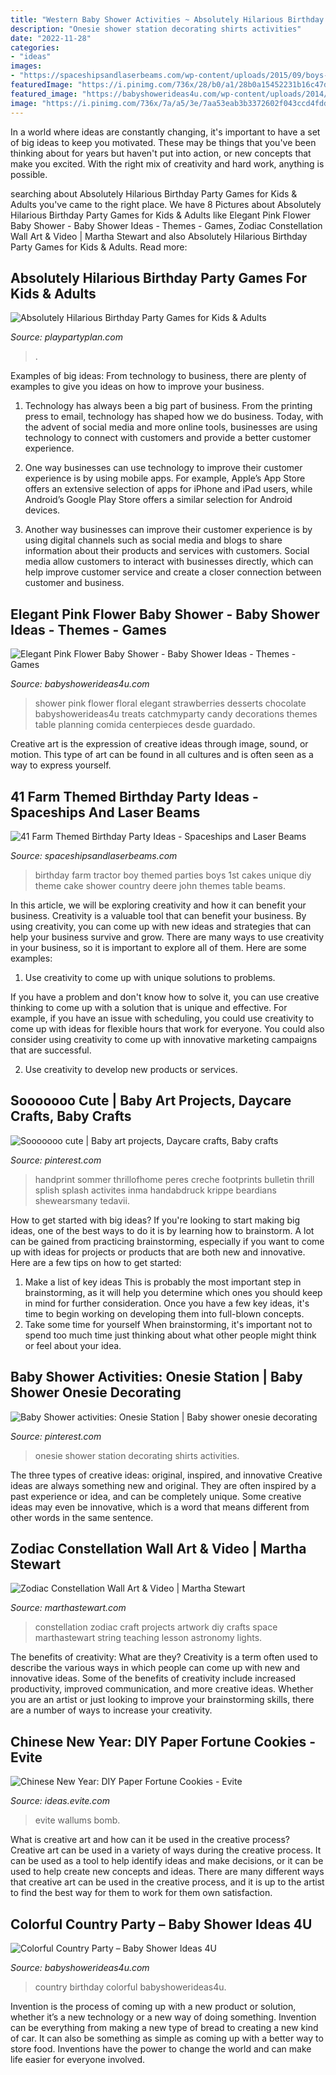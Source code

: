 ```yaml
---
title: "Western Baby Shower Activities ~ Absolutely Hilarious Birthday Party Games For Kids &amp; Adults"
description: "Onesie shower station decorating shirts activities"
date: "2022-11-28"
categories:
- "ideas"
images:
- "https://spaceshipsandlaserbeams.com/wp-content/uploads/2015/09/boys-farm-tractor-birthday-party-ideas.jpg"
featuredImage: "https://i.pinimg.com/736x/28/b0/a1/28b0a15452231b16c47dc1a53f85c211.jpg"
featured_image: "https://babyshowerideas4u.com/wp-content/uploads/2014/01/998579_555846321149581_333857831_n.jpg"
image: "https://i.pinimg.com/736x/7a/a5/3e/7aa53eab3b3372602f043ccd4fdd4ae6.jpg"
---
```



In a world where ideas are constantly changing, it's important to have a set of big ideas to keep you motivated. These may be things that you've been thinking about for years but haven't put into action, or new concepts that make you excited. With the right mix of creativity and hard work, anything is possible.

	

		
searching about Absolutely Hilarious Birthday Party Games for Kids &amp; Adults you've came to the right place. We have 8 Pictures about Absolutely Hilarious Birthday Party Games for Kids &amp; Adults like Elegant Pink Flower Baby Shower - Baby Shower Ideas - Themes - Games, Zodiac Constellation Wall Art &amp; Video | Martha Stewart and also Absolutely Hilarious Birthday Party Games for Kids &amp; Adults. Read more:
		
    
## Absolutely Hilarious Birthday Party Games For Kids &amp; Adults

<img loading=lazy src="https://www.playpartyplan.com/wp-content/uploads/2016/10/Birthday-Party-Game-Ideas-3.jpg" onerror="this.onerror=null;this.src='https://tse2.mm.bing.net/th?id=OIP.asjFU0XmrQ76J_rAK0O9AQHaLH&amp;pid=15.1';" alt="Absolutely Hilarious Birthday Party Games for Kids &amp; Adults">

_Source: playpartyplan.com_

>. 

	

Examples of big ideas: From technology to business, there are plenty of examples to give you ideas on how to improve your business.
1. Technology has always been a big part of business. From the printing press to email, technology has shaped how we do business. Today, with the advent of social media and more online tools, businesses are using technology to connect with customers and provide a better customer experience.
2. One way businesses can use technology to improve their customer experience is by using mobile apps. For example, Apple’s App Store offers an extensive selection of apps for iPhone and iPad users, while Android’s Google Play Store offers a similar selection for Android devices.

3. Another way businesses can improve their customer experience is by using digital channels such as social media and blogs to share information about their products and services with customers. Social media allow customers to interact with businesses directly, which can help improve customer service and create a closer connection between customer and business.


    
## Elegant Pink Flower Baby Shower - Baby Shower Ideas - Themes - Games

<img loading=lazy src="http://www.babyshowerideas4u.com/wp-content/uploads/2016/06/Elegant-Pink-Flower-Baby-Shower-Chocolate-Strawberries-600x800.jpg" onerror="this.onerror=null;this.src='https://tse1.mm.bing.net/th?id=OIP.r8TzM29kD-0hWt4X3WaobAHaJ4&amp;pid=15.1';" alt="Elegant Pink Flower Baby Shower - Baby Shower Ideas - Themes - Games">

_Source: babyshowerideas4u.com_

>shower pink flower floral elegant strawberries desserts chocolate babyshowerideas4u treats catchmyparty candy decorations themes table planning comida centerpieces desde guardado. 

	

Creative art is the expression of creative ideas through image, sound, or motion. This type of art can be found in all cultures and is often seen as a way to express yourself.

    
## 41 Farm Themed Birthday Party Ideas - Spaceships And Laser Beams

<img loading=lazy src="https://spaceshipsandlaserbeams.com/wp-content/uploads/2015/09/boys-farm-tractor-birthday-party-ideas.jpg" onerror="this.onerror=null;this.src='https://tse2.mm.bing.net/th?id=OIP.yVRlTJngLYfqcuSpmgwwQQHaLH&amp;pid=15.1';" alt="41 Farm Themed Birthday Party Ideas - Spaceships and Laser Beams">

_Source: spaceshipsandlaserbeams.com_

>birthday farm tractor boy themed parties boys 1st cakes unique diy theme cake shower country deere john themes table beams. 

	

In this article, we will be exploring creativity and how it can benefit your business.
Creativity is a valuable tool that can benefit your business. By using creativity, you can come up with new ideas and strategies that can help your business survive and grow. There are many ways to use creativity in your business, so it is important to explore all of them. Here are some examples:
1. Use creativity to come up with unique solutions to problems.

If you have a problem and don't know how to solve it, you can use creative thinking to come up with a solution that is unique and effective. For example, if you have an issue with scheduling, you could use creativity to come up with ideas for flexible hours that work for everyone. You could also consider using creativity to come up with innovative marketing campaigns that are successful.

2. Use creativity to develop new products or services.

    
## Sooooooo Cute | Baby Art Projects, Daycare Crafts, Baby Crafts

<img loading=lazy src="https://i.pinimg.com/736x/28/b0/a1/28b0a15452231b16c47dc1a53f85c211.jpg" onerror="this.onerror=null;this.src='https://tse2.mm.bing.net/th?id=OIP.Cf-5mmaVRuse_G73Ko_wiwHaJ3&amp;pid=15.1';" alt="Sooooooo cute | Baby art projects, Daycare crafts, Baby crafts">

_Source: pinterest.com_

>handprint sommer thrillofhome peres creche footprints bulletin thrill splish splash activites inma handabdruck krippe beardians shewearsmany tedavii. 

	

How to get started with big ideas?
If you're looking to start making big ideas, one of the best ways to do it is by learning how to brainstorm. A lot can be gained from practicing brainstorming, especially if you want to come up with ideas for projects or products that are both new and innovative. Here are a few tips on how to get started: 
1. Make a list of key ideas 
This is probably the most important step in brainstorming, as it will help you determine which ones you should keep in mind for further consideration. Once you have a few key ideas, it's time to begin working on developing them into full-blown concepts. 
2. Take some time for yourself 
When brainstorming, it's important not to spend too much time just thinking about what other people might think or feel about your idea.

    
## Baby Shower Activities: Onesie Station | Baby Shower Onesie Decorating

<img loading=lazy src="https://i.pinimg.com/736x/7a/a5/3e/7aa53eab3b3372602f043ccd4fdd4ae6.jpg" onerror="this.onerror=null;this.src='https://tse1.mm.bing.net/th?id=OIP.uqsH78R6T5l5bgMBEnXhKAHaJ4&amp;pid=15.1';" alt="Baby Shower activities: Onesie Station | Baby shower onesie decorating">

_Source: pinterest.com_

>onesie shower station decorating shirts activities. 

	

The three types of creative ideas: original, inspired, and innovative
Creative ideas are always something new and original. They are often inspired by a past experience or idea, and can be completely unique. Some creative ideas may even be innovative, which is a word that means different from other words in the same sentence.

    
## Zodiac Constellation Wall Art &amp; Video | Martha Stewart

<img loading=lazy src="https://assets.marthastewart.com/styles/wmax-1500/d29/zodiac-constellation-mslb7095/zodiac-constellation-mslb7095_horiz.jpg?itok=8kJMwDRG" onerror="this.onerror=null;this.src='https://tse2.mm.bing.net/th?id=OIP.fDfietXTC-ZEnMZ5pOHTcAHaEK&amp;pid=15.1';" alt="Zodiac Constellation Wall Art &amp; Video | Martha Stewart">

_Source: marthastewart.com_

>constellation zodiac craft projects artwork diy crafts space marthastewart string teaching lesson astronomy lights. 

	

The benefits of creativity: What are they?
Creativity is a term often used to describe the various ways in which people can come up with new and innovative ideas. Some of the benefits of creativity include increased productivity, improved communication, and more creative ideas. Whether you are an artist or just looking to improve your brainstorming skills, there are a number of ways to increase your creativity.

    
## Chinese New Year: DIY Paper Fortune Cookies - Evite

<img loading=lazy src="https://ideas.evite.com/media/Blog-DIY-Fortune-Cookies-JB-1200.jpg" onerror="this.onerror=null;this.src='https://tse2.mm.bing.net/th?id=OIP.zVqJt1j8bOXhxEEWV7CB1AHaKF&amp;pid=15.1';" alt="Chinese New Year: DIY Paper Fortune Cookies - Evite">

_Source: ideas.evite.com_

>evite wallums bomb. 

	

What is creative art and how can it be used in the creative process?
Creative art can be used in a variety of ways during the creative process. It can be used as a tool to help identify ideas and make decisions, or it can be used to help create new concepts and ideas. There are many different ways that creative art can be used in the creative process, and it is up to the artist to find the best way for them to work for them own satisfaction.

    
## Colorful Country Party – Baby Shower Ideas 4U

<img loading=lazy src="https://babyshowerideas4u.com/wp-content/uploads/2014/01/998579_555846321149581_333857831_n.jpg" onerror="this.onerror=null;this.src='https://tse4.mm.bing.net/th?id=OIP.pS1Xw_ITZAzJVFlnl5PlcgHaE8&amp;pid=15.1';" alt="Colorful Country Party – Baby Shower Ideas 4U">

_Source: babyshowerideas4u.com_

>country birthday colorful babyshowerideas4u. 

	

Invention is the process of coming up with a new product or solution, whether it’s a new technology or a new way of doing something. Invention can be everything from making a new type of bread to creating a new kind of car. It can also be something as simple as coming up with a better way to store food. Inventions have the power to change the world and can make life easier for everyone involved.

